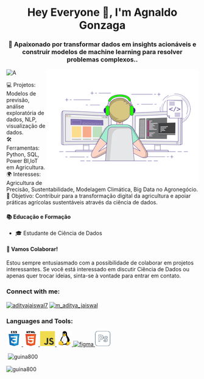 <h1 align="center">Hey Everyone 👋, I'm Agnaldo Gonzaga</h1>

<h3 align="center">🔐 Apaixonado por transformar dados em insights acionáveis e construir modelos de machine learning para resolver problemas complexos..</h3>
<img align="right" alt="Coding" width="400" src="https://raw.githubusercontent.com/devSouvik/devSouvik/master/gif3.gif">

<p align="left"> <img src="https://komarev.com/ghpvc/?username=jaiswaladi246&label=Profile%20views&color=0e75b6&style=flat" alt="A" /> </p>

💻 Projetos: Modelos de previsão, análise exploratória de dados, NLP, visualização de dados.<br>
🛠️ Ferramentas: Python, SQL, Power BI,IoT em Agricultura.<br>
🌍 Interesses: Agricultura de Precisão, Sustentabilidade, Modelagem Climática, Big Data no Agronegócio.<br>
🎯 Objetivo: Contribuir para a transformação digital da agricultura e apoiar práticas agrícolas sustentáveis através da ciência de dados.

#### 📚 Educação e Formação

- 🎓 Estudante de Ciência de Dados


#### 🤝 Vamos Colaborar!

Estou sempre entusiasmado com a possibilidade de colaborar em projetos interessantes. Se você está interessado em discutir Ciência de Dados ou apenas quer trocar ideias, sinta-se à vontade para entrar em contato.


<h3 align="left">Connect with me:</h3>
<p align="left">
<a href="https://www.linkedin.com/in/agnaldo-gonzaga-6297ba212/" target="blank"><img align="center" src="https://raw.githubusercontent.com/rahuldkjain/github-profile-readme-generator/master/src/images/icons/Social/linked-in-alt.svg" alt="adityajaiswal7" height="30" width="40" /></a>
<a href="https://www.instagram.com/gu1n4__/" target="blank"><img align="center" src="https://raw.githubusercontent.com/rahuldkjain/github-profile-readme-generator/master/src/images/icons/Social/instagram.svg" alt="m_aditya_jaiswal" height="30" width="40" /></a>

</p>


<h3 align="left">Languages and Tools:</h3>
<p align="left"> <a href="https://www.w3schools.com/css/" target="_blank" rel="noreferrer"> <img src="https://raw.githubusercontent.com/devicons/devicon/master/icons/css3/css3-original-wordmark.svg" alt="css3" width="40" height="40"/>  <a href="https://www.w3.org/html/" target="_blank" rel="noreferrer"> <img src="https://raw.githubusercontent.com/devicons/devicon/master/icons/html5/html5-original-wordmark.svg" alt="html5" width="40" height="40"/> </a> </a> <a href="https://developer.mozilla.org/en-US/docs/Web/JavaScript" target="_blank" rel="noreferrer"> <img src="https://raw.githubusercontent.com/devicons/devicon/master/icons/javascript/javascript-original.svg" alt="javascript" width="40" height="40"/> </a>  <a href="https://www.linux.org/" target="_blank" rel="noreferrer"> <img src="https://raw.githubusercontent.com/devicons/devicon/master/icons/linux/linux-original.svg" alt="linux" width="40" height="40"/> </a> <a href="https://www.figma.com/" target="_blank" rel="noreferrer"> <img src="https://www.vectorlogo.zone/logos/figma/figma-icon.svg" alt="figma" width="40" height="40"/> </a><a href="https://www.photoshop.com/en" target="_blank" rel="noreferrer"> <img src="https://raw.githubusercontent.com/devicons/devicon/master/icons/photoshop/photoshop-line.svg" alt="photoshop" width="40" height="40"/> </a> </p>



<p>&nbsp;<img align="center" src="https://github-readme-stats.vercel.app/api?username=guina800&show_icons=true&locale=en" alt="guina800" /></p>

<p><img align="center" src="https://github-readme-streak-stats.herokuapp.com/?user=guina800&" alt="guina800" /></p>


